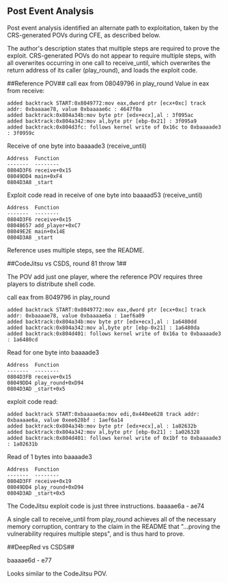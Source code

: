 ## Post Event Analysis
Post event analysis identified an alternate path to exploitation, taken by the CRS-generated POVs during CFE, as described below.

The author's description states that multiple steps are required to prove the exploit.  CRS-generated POVs do not appear to require multiple steps, with all overwrites occurring in one call to receive\_until, which overwrites the return address of its caller (play\_round), and loads the exploit code.

##Reference POV##
call eax from 08049796 in play\_round
Value in eax from receive:

    added backtrack START:0x8049772:mov eax,dword ptr [ecx+0xc] track addr: 0xbaaaae78, value 0xbaaaae6c : 4647f0a
    added backtrack:0x804a34b:mov byte ptr [edx+ecx],al : 3f095ac
    added backtrack:0x804a342:mov al,byte ptr [ebp-0x21] : 3f095a9
    added backtrack:0x804d3fc: follows kernel write of 0x16c to 0xbaaaade3 : 3f0959c

Receive of one byte into baaaade3 (receive\_until)

    Address  Function
    -------  --------
    0804D3F6 receive+0x15
    08049DD4 main+0xF4
    0804D3A8 _start

Exploit code read in receive of one byte into baaaad53  (receive\_until)

    Address  Function
    -------  --------
    0804D3F6 receive+0x15
    08048657 add_player+0xC7
    08049E2E main+0x14E
    0804D3A8 _start

Reference uses multiple steps, see the README.


##CodeJitsu vs CSDS, round 81 throw 1##

The POV add just one player, where the reference POV
requires three players to distribute shell code.

call eax from 8049796 in play\_round

    added backtrack START:0x8049772:mov eax,dword ptr [ecx+0xc] track addr: 0xbaaaae78, value 0xbaaaae6a : 1aef6a09
    added backtrack:0x804a34b:mov byte ptr [edx+ecx],al : 1a6480dd
    added backtrack:0x804a342:mov al,byte ptr [ebp-0x21] : 1a6480da
    added backtrack:0x804d401: follows kernel write of 0x16a to 0xbaaaade3 : 1a6480cd

Read for one byte into baaaade3

    Address  Function
    -------  --------
    0804D3FB receive+0x15
    08049DD4 play_round+0xD94
    0804D3AD _start+0x5

exploit code read:

    added backtrack START:0xbaaaae6a:mov edi,0x440ee628 track addr: 0xbaaaae6a, value 0xee628bf : 1aef6a14
    added backtrack:0x804a34b:mov byte ptr [edx+ecx],al : 1a02632b
    added backtrack:0x804a342:mov al,byte ptr [ebp-0x21] : 1a026328
    added backtrack:0x804d401: follows kernel write of 0x1bf to 0xbaaaade3 : 1a02631b

Read of 1 bytes into baaaade3

    Address  Function
    -------  --------
    0804D3FF receive+0x19
    08049DD4 play_round+0xD94
    0804D3AD _start+0x5


The CodeJitsu exploit code is just three instructions.
baaaae6a - ae74

A single call to receive\_until from play\_round achieves all of the necessary
memory corruption, contrary to the claim in the README that "...proving the vulnerability
requires multiple steps", and is thus hard to prove.


##DeepRed vs CSDS##

baaaae6d - e77

Looks similar to the CodeJitsu POV.

